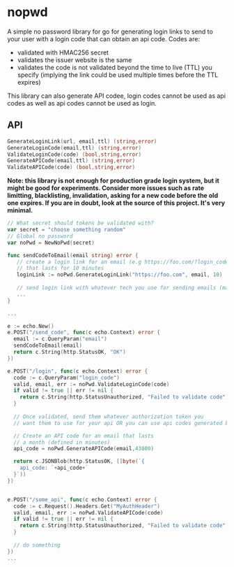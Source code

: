 # nopwd

A simple no password library for go for generating login links to send to your user with a login code that can obtain an api code. Codes are:

* validated with HMAC256 secret
* validates the issuer website is the same
* validates the code is not validated beyond the time to live (TTL) you specify (implying the link could be used multiple times before the TTL expires)

This library can also generate API codee, login codes cannot be used as api codes as well as api codes cannot be used as login.

## API

```go
GenerateLoginLink(url, email,ttl) (string,error)
GenerateLoginCode(email,ttl) (string,error)
ValidateLoginCode(code) (bool,string,error)
GenerateAPICode(email,ttl) (string,error)
ValidateAPICode(code) (bool,string,error)
```

**Note: this library is not enough for production grade login system, but it might be good for experiments. Consider more issues such as rate limitting, blacklisting, invalidation, asking for a new code before the old one expires. If you are in doubt, look at the source of this project. It's very minimal.**

```go
// What secret should tokens be validated with?
var secret = "choose something random"
// Global no password
var noPwd = NewNoPwd(secret)

func sendCodeToEmail(email string) error {
   // create a login link for an email (e.g https://foo.com/?login_code=ABSDIMOIAd... )
   // that lasts for 10 minutes
   loginLink := noPwd.GenerateLoginLink("https://foo.com", email, 10)
   
   // send login link with whatever tech you use for sending emails (mailgun, etc.)
   ...
}

...

e := echo.New()
e.POST("/send_code", func(c echo.Context) error {
  email := c.QueryParam("email")
  sendCodeToEmail(email)
  return c.String(http.StatusOK, "OK")
})

e.POST("/login", func(c echo.Context) error {
  code := c.QueryParam("login_code")
  valid, email, err := noPwd.ValidateLoginCode(code)
  if valid != true || err != nil {
    return c.String(http.StatusUnauthorized, "Failed to validate code")
  }
  
  // Once validated, send them whatever authorization token you 
  // want them to use for your api OR you can use api codes generated by NoPwd

  // Create an API code for an email that lasts 
  // a month (defined in minutes)
  api_code = noPwd.GenerateAPICode(email,43800) 

  return c.JSONBlob(http.StatusOK, []byte(`{
    api_code: `+api_code+`
  }`))
})


e.POST("/some_api", func(c echo.Context) error {
  code := c.Request().Headers.Get("MyAuthHeader")
  valid, email, err := noPwd.ValidateAPICode(code)
  if valid != true || err != nil {
    return c.String(http.StatusUnauthorized, "Failed to validate code")
  }
  
  // do something
})
...
````
